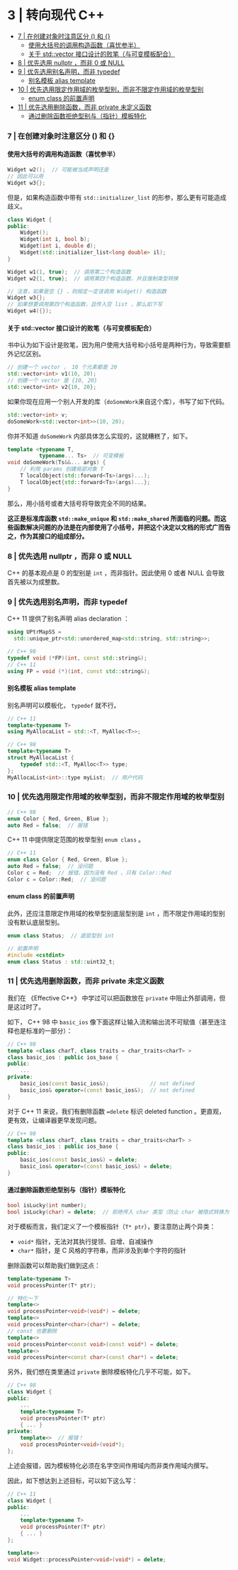 # 3 | 转向现代 C++

<!-- @import "[TOC]" {cmd="toc" depthFrom=3 depthTo=6 orderedList=false} -->

<!-- code_chunk_output -->

- [7 | 在创建对象时注意区分 () 和 {}](#7-在创建对象时注意区分-和)
  - [使用大括号的调用构造函数（喜忧参半）](#使用大括号的调用构造函数喜忧参半)
  - [关于 std::vector 接口设计的败笔（与可变模板配合）](#关于-stdvector-接口设计的败笔与可变模板配合)
- [8 | 优先选用 nullptr ，而非 0 或 NULL](#8-优先选用-nullptr-而非-0-或-null)
- [9 | 优先选用别名声明，而非 typedef](#9-优先选用别名声明而非-typedef)
  - [别名模板 alias template](#别名模板-alias-template)
- [10 | 优先选用限定作用域的枚举型别，而非不限定作用域的枚举型别](#10-优先选用限定作用域的枚举型别而非不限定作用域的枚举型别)
  - [enum class 的前置声明](#enum-class-的前置声明)
- [11 | 优先选用删除函数，而非 private 未定义函数](#11-优先选用删除函数而非-private-未定义函数)
  - [通过删除函数拒绝型别与（指针）模板特化](#通过删除函数拒绝型别与指针模板特化)

<!-- /code_chunk_output -->

### 7 | 在创建对象时注意区分 () 和 {}

#### 使用大括号的调用构造函数（喜忧参半）

```cpp
Widget w2();  // 可能被当成声明还是
// 因此可以用
Widget w3{};
```

但是，如果构造函数中带有 `std::initializer_list` 的形参，那么更有可能造成歧义。

```cpp
class Widget {
public:
    Widget();
    Widget(int i, bool b);
    Widget(int i, double d);
    Widget(std::initializer_list<long double> il);
}

Widget w1(1, true);  // 调用第二个构造函数
Widget w2{1, true};  // 调用第四个构造函数，并且强制类型转换

// 注意，如果是空 {} ，则规定一定该调用 Widget() 构造函数
Widget w3{};
// 如果想要调用第四个构造函数，且传入空 list ，那么如下写
Widget w4({});
```

#### 关于 std::vector 接口设计的败笔（与可变模板配合）

书中认为如下设计是败笔，因为用户使用大括号和小括号是两种行为，导致需要额外记忆区别。

```cpp
// 创建一个 vector ， 10 个元素都是 20
std::vector<int> v1(10, 20);
// 创建一个 vector 是 {10, 20}
std::vector<int> v2{10, 20};
```

如果你现在应用一个别人开发的库（`doSomeWork`来自这个库），书写了如下代码。

```cpp
std::vector<int> v;
doSomeWork<std::vector<int>>(10, 20);
```

你并不知道 `doSomeWork` 内部具体怎么实现的，这就糟糕了，如下。

```cpp
template <typename T,
          typename... Ts>  // 可变模板
void doSomeWork(Ts&&... args) {
    // 利用 params 创建局部对象 T
    T localObject(std::forward<Ts>(args)...);
    T localObject{std::forward<Ts>(args)...};
}
```

那么，用小括号或者大括号将导致完全不同的结果。

**这正是标准库函数 `std::make_unique` 和 `std::make_shared` 所面临的问题。而这些函数解决问题的办法是在内部使用了小括号，并把这个决定以文档的形式广而告之，作为其接口的组成部分。**

### 8 | 优先选用 nullptr ，而非 0 或 NULL

C++ 的基本观点是 0 的型别是 `int` ，而非指针。因此使用 0 或者 NULL 会导致首先被以为成整数。

### 9 | 优先选用别名声明，而非 typedef

C++ 11 提供了别名声明 alias declaration ：

```cpp
using UPtrMapSS = 
  std::unique_ptr<std::unordered_map<std::string, std::string>>;

// C++ 98
typedef void (*FP)(int, const std::string&);
// C++ 11
using FP = void (*)(int, const std::string&);
```

#### 别名模板 alias template

别名声明可以模板化， `typedef` 就不行。

```cpp
// C++ 11
template<typename T>
using MyAllocaList = std::<T, MyAlloc<T>>;

// C++ 98
template<typename T>
struct MyAllocaList {
    typedef std::<T, MyAlloc<T>> type;
};
MyAllocaList<int>::type myList;  // 用户代码
```

### 10 | 优先选用限定作用域的枚举型别，而非不限定作用域的枚举型别

```cpp
// C++ 98
enum Color { Red, Green, Blue };
auto Red = false;  // 报错
```

C++ 11 中提供限定范围的枚举型别 `enum class` 。

```cpp
// C++ 11
enum class Color { Red, Green, Blue };
auto Red = false;  // 没问题
Color c = Red;  // 报错，因为没有 Red ，只有 Color::Red
Color c = Color::Red;  // 没问题
```

#### enum class 的前置声明

此外，还应注意限定作用域的枚举型别底层型别是 `int` ，而不限定作用域的型别没有默认底层型别。

```cpp
enum class Status;  // 底层型别 int

// 前置声明
#include <cstdint>
enum class Status : std::uint32_t;
```

### 11 | 优先选用删除函数，而非 private 未定义函数

我们在 《Effective C++》 中学过可以把函数放在 `private` 中阻止外部调用，但是这过时了。

如下， C++ 98 中 `basic_ios` 像下面这样让输入流和输出流不可赋值（甚至连注释也是标准的一部分）：

```cpp
// C++ 98
template <class charT, class traits = char_traits<charT> >
class basic_ios : public ios_base {
public:
    ...
private:
    basic_ios(const basic_ios&);             // not defined
    basic_ios& operator=(const basic_ios&);  // not defined
}
```

对于 C++ 11 来说，我们有删除函数 `=delete` 标识 deleted function 。更直观，更有效，让编译器更早发现问题。

```cpp
// C++ 98
template <class charT, class traits = char_traits<charT> >
class basic_ios : public ios_base {
public:
    basic_ios(const basic_ios&) = delete;
    basic_ios& operator=(const basic_ios&) = delete;
}
```

#### 通过删除函数拒绝型别与（指针）模板特化

```cpp
bool isLucky(int number);
bool isLucky(char) = delete;  // 拒绝传入 char 类型（防止 char 被隐式转换为 int）
```

对于模板而言，我们定义了一个模板指针（`T* ptr`），要注意防止两个异类：
- `void*` 指针，无法对其执行提领、自增、自减操作
- `char*` 指针，是 C 风格的字符串，而非涉及到单个字符的指针

删除函数可以帮助我们做到这点：

```cpp
template<typename T>
void processPointer(T* ptr);

// 特化一下
template<>
void processPointer<void>(void*) = delete;
template<>
void processPointer<char>(char*) = delete;
// const 也要删除
template<>
void processPointer<const void>(const void*) = delete;
template<>
void processPointer<const char>(const char*) = delete;
```

另外，我们想在类里通过 `private` 删除模板特化几乎不可能，如下。

```cpp
// C++ 98
class Widget {
public:
    ...
    template<typename T>
    void processPointer(T* ptr)
    { ... }
private:
    template<>  // 报错！
    void processPointer<void>(void*);
};
```

上述会报错，因为模板特化必须在名字空间作用域内而非类作用域内撰写。

因此，如下想达到上述目标，可以如下这么写：

```cpp
// C++ 11
class Widget {
public:
    ...
    template<typename T>
    void processPointer(T* ptr)
    { ... }
};

template<>
void Widget::processPointer<void>(void*) = delete;
```
